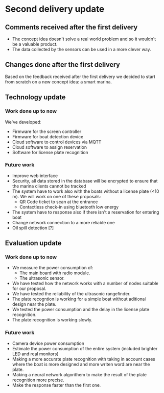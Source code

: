 # Second delivery update

## Comments received after the first delivery

- The concept idea doesn't solve a real world problem and so it wouldn't be a valuable product.
- The data collected by the sensors can be used in a more clever way.

## Changes done after the first delivery

Based on the feedback received after the first delivery we decided to start from scratch on a new concept idea: a smart marina.

## Technology update

### Work done up to now

We've developed:
- Firmware for the screen controller
- Firmware for boat detection device
- Cloud software to control devices via MQTT
- Cloud software to assign reservation
- Software for license plate recognition

### Future work
- Improve web interface
- Security, all data stored in the database will be encrypted to ensure that the marina clients cannot be tracked
- The system have to work also with the boats without a license plate (<10 m).
  We will work on one of these proposals: 
    - QR Code ticket to scan at the entrance
    - Contactless check-in using bluetooth low energy
- The system have to response also if there isn't a reservation for entering boat
- Change network connection to a more reliable one
- Oil spill detection [?]
## Evaluation update

### Work done up to now
- We measure the power consumption of:
  - The main board with radio module.
  - The ultrasonic sensor.
- We have tested how the network works with a number of nodes suitable for our proposal.
- We have tested the reliability of the ultrasonic rangefinder.
- The plate recogntion is working for a simple boat without aditional design near the plate.
- We tested the power consumption and the delay in the license plate recognition.
- The plate recognition is working slowly.

### Future work
- Camera device power consumption
- Estimate the power consumption of the entire system (included brighter LED and real monitors)
- Making a more accurate plate recognition with taking in account cases where the boat is more designed and more writen word are near the plate. 
- Making a neural network algorithem to make the result of the plate recognition more precise.
- Make the response faster than the first one.
